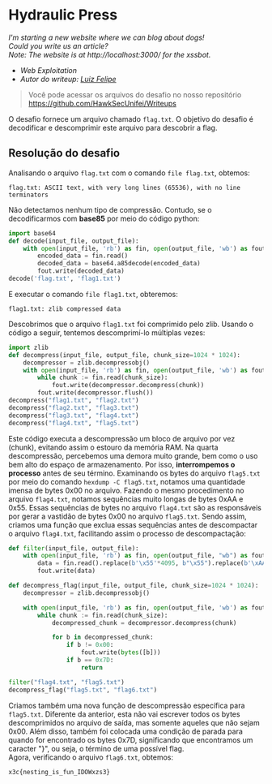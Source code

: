 # Hydraulic Press
*I'm starting a new website where we can blog about dogs!  
Could you write us an article?  
Note: The website is at http://localhost:3000/ for the xssbot.*

- *Web Exploitation*
- *Autor do writeup: [Luiz Felipe](https://github.com/LuizF14)*

> Você pode acessar os arquivos do desafio no nosso repositório
> <https://github.com/HawkSecUnifei/Writeups>

O desafio fornece um arquivo chamado `flag.txt`. O objetivo do desafio é decodificar e descomprimir este arquivo para descobrir a flag.

## Resolução do desafio

Analisando o arquivo `flag.txt` com o comando `file flag.txt`, obtemos:
``` console
flag.txt: ASCII text, with very long lines (65536), with no line terminators
```
Não detectamos nenhum tipo de compressão. Contudo, se o decodificarmos com **base85** por meio do código python: 
``` python
import base64
def decode(input_file, output_file):
    with open(input_file, 'rb') as fin, open(output_file, 'wb') as fout:
        encoded_data = fin.read()
        decoded_data = base64.a85decode(encoded_data)
        fout.write(decoded_data)
decode('flag.txt', 'flag1.txt')
```
E executar o comando `file flag1.txt`, obteremos:
``` console
flag1.txt: zlib compressed data
```
Descobrimos que o arquivo `flag1.txt` foi comprimido pelo zlib. Usando o código a seguir, tentemos descomprimí-lo múltiplas vezes:
``` python
import zlib
def decompress(input_file, output_file, chunk_size=1024 * 1024):
    decompressor = zlib.decompressobj()
    with open(input_file, 'rb') as fin, open(output_file, 'wb') as fout:
        while chunk := fin.read(chunk_size):
            fout.write(decompressor.decompress(chunk))
        fout.write(decompressor.flush())
decompress("flag1.txt", "flag2.txt")
decompress("flag2.txt", "flag3.txt")
decompress("flag3.txt", "flag4.txt")
decompress("flag4.txt", "flag5.txt")
```
Este código executa a descompressão um bloco de arquivo por vez (chunk), evitando assim o estouro da memória RAM. Na quarta descompressão, percebemos uma demora muito grande, bem como o uso bem alto do espaço de armazenamento. Por isso, **interrompemos o processo** antes de seu término. Examinando os bytes do arquivo `flag5.txt` por meio do comando `hexdump -C flag5.txt`, notamos uma quantidade imensa de bytes 0x00 no arquivo. Fazendo o mesmo procedimento no arquivo `flag4.txt`, notamos sequências muito longas de bytes 0xAA e 0x55. Essas sequências de bytes no arquivo `flag4.txt` são as responsáveis por gerar a vastidão de bytes 0x00 no arquivo `flag5.txt`. Sendo assim, criamos uma função que exclua essas sequências antes de descompactar o arquivo `flag4.txt`, facilitando assim o processo de descompactação:
``` python
def filter(input_file, output_file):
    with open(input_file, 'rb') as fin, open(output_file, "wb") as fout:
        data = fin.read().replace(b'\x55'*4095, b"\x55").replace(b'\xAA'*4095, b"\xAA")
        fout.write(data)

def decompress_flag(input_file, output_file, chunk_size=1024 * 1024):
    decompressor = zlib.decompressobj()

    with open(input_file, 'rb') as fin, open(output_file, 'wb') as fout:
        while chunk := fin.read(chunk_size):
            decompressed_chunk = decompressor.decompress(chunk)

            for b in decompressed_chunk:
                if b != 0x00:
                    fout.write(bytes([b]))
                if b == 0x7D: 
                    return

filter("flag4.txt", "flag5.txt")
decompress_flag("flag5.txt", "flag6.txt")
```
Criamos também uma nova função de descompressão específica para `flag5.txt`. Diferente da anterior, esta não vai escrever todos os bytes descomprimidos no arquivo de saída, mas somente aqueles que não sejam 0x00. Além disso, também foi colocada uma condição de parada para quando for encontrado os bytes 0x7D, significando que encontramos um caracter "}", ou seja, o término de uma possível flag.  
Agora, verificando o arquivo `flag6.txt`, obtemos:
```
x3c{nesting_is_fun_IDOWxzs3}
``` 
